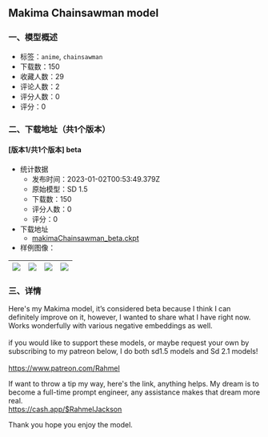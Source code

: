 ## Makima Chainsawman model
### 一、模型概述

- 标签：`anime`, `chainsawman`
- 下载数：150
- 收藏人数：29
- 评论人数：2
- 评分人数：0
- 评分：0

### 二、下载地址（共1个版本）

#### [版本1/共1个版本] beta

- 统计数据
  - 发布时间：2023-01-02T00:53:49.379Z
  - 原始模型：SD 1.5
  - 下载数：150
  - 评分人数：0
  - 评分：0
- 下载地址
  - [makimaChainsawman_beta.ckpt](https://civitai.com/api/download/models/4106)
- 样例图像：

| <img src="https://image.civitai.com/xG1nkqKTMzGDvpLrqFT7WA/d04e7609-d962-47f2-e009-da323b7bdf00/width=450/26088.jpeg" /> | <img src="https://image.civitai.com/xG1nkqKTMzGDvpLrqFT7WA/d6b45154-fc03-4017-5d9e-8a0b40a9f100/width=450/26093.jpeg" /> | <img src="https://image.civitai.com/xG1nkqKTMzGDvpLrqFT7WA/42023694-e5a5-4ca8-59c0-ad9dc6d63400/width=450/26092.jpeg" /> | <img src="https://image.civitai.com/xG1nkqKTMzGDvpLrqFT7WA/1f915829-a78f-49c5-7797-bd82be405200/width=450/26091.jpeg" /> |
| ---- | ---- | ---- | ---- |


### 三、详情
<p>Here's my Makima model, it’s considered beta because I think I can definitely improve on it, however, I wanted to share what I have right now. Works wonderfully with various negative embeddings as well.<br /><br />if you would like to support these models, or maybe request your own by subscribing to my patreon below, I do both sd1.5 models and Sd 2.1 models!<br /><br /><a target="_blank" rel="ugc" href="https://www.patreon.com/Rahmel"><u>https://www.patreon.com/Rahmel</u></a></p><p>If want to throw a tip my way, here's the link, anything helps. My dream is to become a full-time prompt engineer, any assistance makes that dream more real.<br /><a target="_blank" rel="ugc" href="https://cash.app/$RahmelJackson"><u>https://cash.app/$RahmelJackson</u></a></p><p>Thank you hope you enjoy the model.</p><p><br /></p>